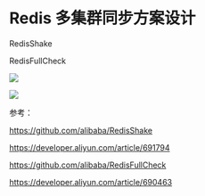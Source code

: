 # Redis 多集群同步方案设计

RedisShake

RedisFullCheck

![](https://gitee.com/lidaming/assets/raw/master/redis-sync/structure.png)

![](https://gitee.com/lidaming/assets/raw/master/redis-sync/sequence.png)

参考：

https://github.com/alibaba/RedisShake

https://developer.aliyun.com/article/691794



https://github.com/alibaba/RedisFullCheck

https://developer.aliyun.com/article/690463